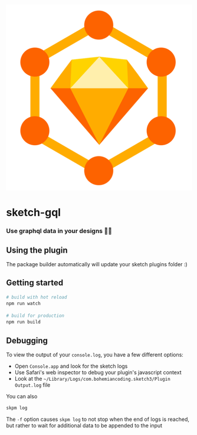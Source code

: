 ![](logo.png)
# sketch-gql

### Use graphql data in your designs 💅🏻 ###

## Using the plugin

The package builder automatically will update your sketch plugins folder :)

## Getting started

``` bash
# build with hot reload
npm run watch

# build for production
npm run build
```

## Debugging

To view the output of your `console.log`, you have a few different options:
* Open `Console.app` and look for the sketch logs
* Use Safari's web inspector to debug your plugin's javascript context
* Look at the `~/Library/Logs/com.bohemiancoding.sketch3/Plugin Output.log` file

You can also

```bash
skpm log
```

The `-f` option causes `skpm log` to not stop when the end of logs is reached, but rather to wait for additional data to be appended to the input

